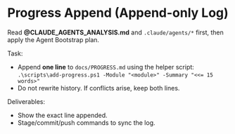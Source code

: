 # Progress Append (Append-only Log)

Read **@CLAUDE_AGENTS_ANALYSIS.md** and `.claude/agents/*` first, then apply the Agent Bootstrap plan.

Task:
- Append **one line** to `docs/PROGRESS.md` using the helper script:
  `.\scripts\add-progress.ps1 -Module "<module>" -Summary "<<= 15 words>"`
- Do not rewrite history. If conflicts arise, keep both lines.

Deliverables:
- Show the exact line appended.
- Stage/commit/push commands to sync the log.
